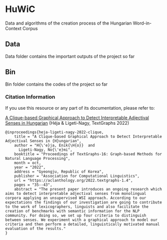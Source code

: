 # HuWiC
Data and algorithms of the creation process of the Hungarian Word-in-Context Corpus


## Data
Data folder contains the important outputs of the project so far


## Bin
Bin folder contains the codes of the project so far 


### Citation Information

If you use this resource or any part of its documentation, please refer to:

[A Clique-based Graphical Approach to Detect Interpretable Adjectival Senses in Hungarian](https://aclanthology.org/2022.textgraphs-1.4) (Héja & Ligeti-Nagy, TextGraphs 2022)
```
@inproceedings{heja-ligeti-nagy-2022-clique,
    title = "A Clique-based Graphical Approach to Detect Interpretable Adjectival Senses in {H}ungarian",
    author = "H{\'e}ja, Enik{\H{o}}  and
      Ligeti-Nagy, No{\'e}mi",
    booktitle = "Proceedings of TextGraphs-16: Graph-based Methods for Natural Language Processing",
    month = oct,
    year = "2022",
    address = "Gyeongju, Republic of Korea",
    publisher = "Association for Computational Linguistics",
    url = "https://aclanthology.org/2022.textgraphs-1.4",
    pages = "35--43",
    abstract = "The present paper introduces an ongoing research which aims to detect interpretable adjectival senses from monolingual corpora applying an unsupervised WSI approach. According to our expectations the findings of our investigation are going to contribute to the work of lexicographers, linguists and also facilitate the creation of benchmarks with semantic information for the NLP community. For doing so, we set up four criteria to distinguish between senses. We experiment with a graphical approach to model our criteria and then perform a detailed, linguistically motivated manual evaluation of the results."
}

```
